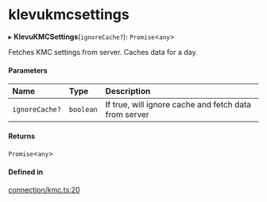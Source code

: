 # klevukmcsettings
    

▸ **KlevuKMCSettings**(`ignoreCache?`): `Promise`<`any`\>

Fetches KMC settings from server. Caches data for a day.

#### Parameters

| Name | Type | Description |
| :------ | :------ | :------ |
| `ignoreCache?` | `boolean` | If true, will ignore cache and fetch data from server |

#### Returns

`Promise`<`any`\>

#### Defined in

[connection/kmc.ts:20](https://github.com/klevultd/frontend-sdk/blob/f14d7e9/packages/klevu-core/src/connection/kmc.ts#L20)

